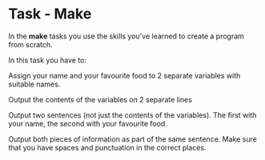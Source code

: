 # Task - Make

In the **make** tasks you use the skills you've learned to create a program from scratch.

In this task you have to:

Assign your name and your favourite food to 2 separate variables with suitable names.

Output the contents of the variables on 2 separate lines


Output two sentences (not just the contents of the variables). The first with your name, the second with your favourite food.


Output both pieces of information as part of the same sentence.
Make sure that you have spaces and punctuation in the correct places.